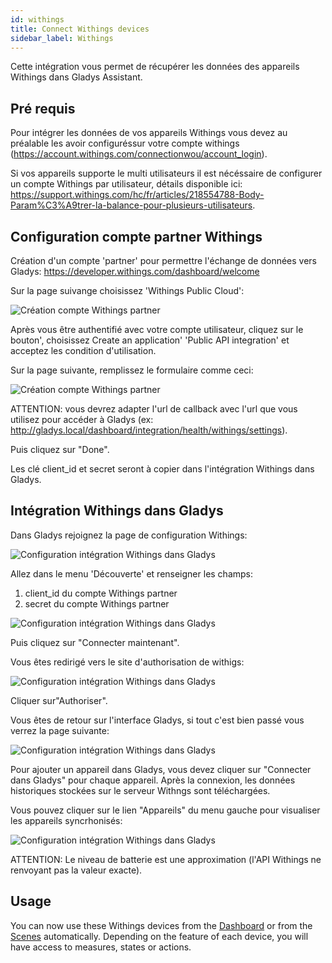 ```yaml
---
id: withings
title: Connect Withings devices
sidebar_label: Withings
---
```


Cette intégration vous permet de récupérer les données des appareils Withings dans Gladys Assistant.

## Pré requis

Pour intégrer les données de vos appareils Withings vous devez au préalable les avoir configuréssur votre compte withings (https://account.withings.com/connectionwou/account_login).


Si vos appareils supporte le multi utilisateurs il est nécéssaire de configurer un compte Withings par utilisateur, détails disponible ici: https://support.withings.com/hc/fr/articles/218554788-Body-Param%C3%A9trer-la-balance-pour-plusieurs-utilisateurs.

## Configuration compte partner Withings

Création d'un compte 'partner' pour permettre l'échange de données vers Gladys: https://developer.withings.com/dashboard/welcome

Sur la page suivange choisissez 'Withings Public Cloud':

![Création compte Withings partner](../../../../../static/img/docs/en/configuration/withings/withings-partner-config-1.png)

Après vous être authentifié avec votre compte utilisateur, cliquez sur le bouton', choisissez Create an application' 'Public API integration' et acceptez les condition d'utilisation.

Sur la page suivante, remplissez le formulaire comme ceci:

![Création compte Withings partner](../../../../../static/img/docs/en/configuration/withings/withings-partner-config-2.png)

ATTENTION: vous devrez adapter l'url de callback avec l'url que vous utilisez pour accéder à Gladys (ex: http://gladys.local/dashboard/integration/health/withings/settings).

Puis cliquez sur "Done".

Les clé client_id et secret seront à copier dans l'intégration Withings dans Gladys.

## Intégration Withings dans Gladys

Dans Gladys rejoignez la page de configuration Withings:

![Configuration intégration Withings dans Gladys](../../../../../static/img/docs/fr/configuration/withings/withings-settings-config-0.png)

Allez dans le menu 'Découverte' et renseigner les champs:
1. client_id du compte Withings partner
2. secret du compte Withings partner

![Configuration intégration Withings dans Gladys](../../../../../static/img/docs/fr/configuration/withings/withings-settings-config-1.png)

Puis cliquez sur "Connecter maintenant".

Vous êtes redirigé vers le site d'authorisation de withigs:

![Configuration intégration Withings dans Gladys](../../../../../static/img/docs/fr/configuration/withings/withings-settings-config-2.png)

Cliquer sur"Authoriser".

Vous êtes de retour sur l'interface Gladys, si tout c'est bien passé vous verrez la page suivante:

![Configuration intégration Withings dans Gladys](../../../../../static/img/docs/fr/configuration/withings/withings-settings-config-3.png)

Pour ajouter un appareil dans Gladys, vous devez cliquer sur "Connecter dans Gladys" pour chaque appareil. Après la connexion, les données historiques stockées sur le serveur Withngs sont téléchargées.

Vous pouvez cliquer sur le lien "Appareils" du menu gauche pour visualiser les appareils syncrhonisés:

![Configuration intégration Withings dans Gladys](../../../../../static/img/docs/fr/configuration/withings/withings-settings-config-4.png)

ATTENTION: Le niveau de batterie est une approximation (l'API Withings ne renvoyant pas la valeur exacte).

## Usage

You can now use these Withings devices from the [Dashboard](../dashboard/devices-in-room.md) or from the [Scenes](../scenes/intro.md) automatically. Depending on the feature of each device, you will have access to measures, states or actions.
